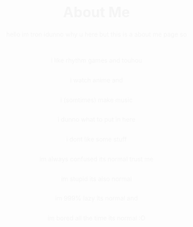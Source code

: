 <html lang="en">
<head>
  <meta charset="UTF-8">
  <meta name="viewport" content="width=device-width, initial-scale=1.0">
  <title>About Me</title>
  <link rel="stylesheet" href="https://cdnjs.cloudflare.com/ajax/libs/font-awesome/5.15.3/css/all.min.css"> <!-- Include Font Awesome CSS -->
  <link rel="stylesheet" href="styles.css"> <!-- Link to external stylesheet -->
  <style>
    /* Reset default styles */

    /* Add custom font */
    @import url('https://fonts.googleapis.com/css2?family=Open+Sans:wght@400;600&display=swap');

    /* Set up the Nord color palette */
    :root {
      --nord0: #2e3440;
      --nord1: #3b4252;
      --nord2: #434c5e;
      --nord3: #4c566a;
      --nord4: #d8dee9;
      --nord5: #e5e9f0;
      --nord6: #eceff4;
      --nord7: #D8DEE9;
      --nord8: #88c0d0;
      --nord9: #81a1c1;
      --nord10: #5e81ac;
      --nord11: #bf616a;
      --nord12: #d08770;
      --nord13: #ebcb8b;
      --nord14: #a3be8c;
      --nord15: #b48ead;
    }

    /* Body styles */
    body {
      font-family: 'Open Sans', Arial, sans-serif;
      background-color: var(--nord1);
      color: var(--nord4);
      padding: 0;
      display: flex;
      align-items: center;
      justify-content: center;
      min-height: 100vh;
      overflow: hidden; /* Disable scrolling */
    }

    html {
      overflow: hidden; /* Disable scrolling */
    }

    /* Container styles */
    .container {
      max-width: 600px;
      padding: 40px;
      background-color: var(--nord0);
      border-radius: 10px;
      box-shadow: 0 0 10px rgba(0, 0, 0, 0.1);
      text-align: center; /* Center the content */
      margin: auto; /* Center horizontally */
    }

    /* Header styles */
    .header {
      margin-bottom: 20px;
    }

    .header h1 {
      font-size: 32px;
      margin-bottom: 10px;
      color: var(--nord6);
    }

    .header p {
      font-size: 16px;
      color: var(--nord4);
    }

    /* Main content styles */
    .content {
      margin-bottom: 20px;
    }

    .content p {
      line-height: 1.6;
    }

    /* Social links styles */
    .social-links {
      display: flex;
      justify-content: center;
      margin-top: 20px;
    }

    .social-links a {
      display: inline-flex;
      align-items: center;
      justify-content: center;
      width: 40px;
      height: 40px;
      margin: 0 10px;
      color: var(--nord4);
      background-color: var(--nord0);
      border-radius: 50%;
      text-decoration: none;
      font-size: 24px;
      transition: background-color 0.3s ease;
      box-shadow: 0 2px 5px rgba(0, 0, 0, 0.1);
    }

    .social-links a:hover {
      background-color: var(--nord7);
      color: var(--nord0);
      box-shadow: 0 2px 5px rgba(0, 0, 0, 0.3);
    }

    .social-links a i {
      pointer-events: none;
    }

    /* Footer styles */
    .footer {
      text-align: center;
      margin-top: 20px;
    }

    .footer p {
      font-size: 14px;
      color: var(--nord2);
    }

    /* Animation styles */
    @keyframes fade-in {
      from {
        opacity: 0;
      }
      to {
        opacity: 1;
      }
    }

    /* Apply animations */
    .fade-in {
      animation: fade-in 1s ease;
    }
  </style>
</head>
<body>
  <div class="container fade-in">
    <header class="header">
      <h1>About Me</h1>
    </header>
    <div class="content">
      <p>
        hello im tron idunno why u here but this is a about me page so 
      </p>
      <p>
      <br>i like rhythm games and touhou</br>
      <br>i watch anime and</br>
      <br>i (somtimes) make music</br>
      <br>i dunno what to put in here</br> 
      <br>i dont like some stuff</br>
      <br>im always confused its normal trust me</br> 
      <br>im stupid its also normal</br> 
      <br>im 999% lazy its normal and</br> 
      <br>im bored all the time its normal :O</br>
      </p>
    </div>
    <div class="social-links">
      <a href="https://discordapp.com/channels/@me/553752561572904963/"><i class="fab fa-discord"></i></a>
      <a href="https://steamcommunity.com/id/tron12HD/"><i class="fab fa-steam"></i></a>
      <a href="https://open.spotify.com/artist/3oEXpQbY5v3gHG1xfOPPLE?si=8XxXkpOaTYytUwi2mafjUg"><i class="fab fa-spotify"></i></a>
    </div>
    <footer class="footer">
    </footer>
  </div>
</body>
</html>
